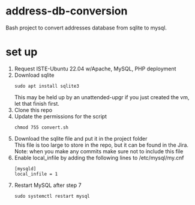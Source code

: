 # address-db-conversion
Bash project to convert addresses database from sqlite to mysql.

# set up
1. Request ISTE-Ubuntu 22.04 w/Apache, MySQL, PHP deployment
2. Download sqlite
   ```
   sudo apt install sqlite3
   ```
   This may be held up by an unattended-upgr if you just created the vm, let that finish first.
3. Clone this repo
4. Update the permissions for the script
   ```
   chmod 755 convert.sh
   ```
6. Download the sqlite file and put it in the project folder<br>
   This file is too large to store in the repo, but it can be found in the Jira.<br>
   Note: when you make any commits make sure not to include this file
7. Enable local_infile by adding the following lines to /etc/mysql/my.cnf
   ```
   [mysqld]
   local_infile = 1
   ```
8. Restart MySQL after step 7
   ```
   sudo systemctl restart mysql
   ```
